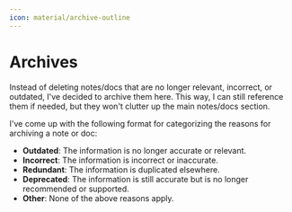 ```yaml
---
icon: material/archive-outline
---
```


# Archives

Instead of deleting notes/docs that are no longer relevant, incorrect, or outdated, I've decided to archive them here. This way, I can still reference them if needed, but they won't clutter up the main notes/docs section.

I've come up with the following format for categorizing the reasons for archiving a note or doc:

- **Outdated**: The information is no longer accurate or relevant.
- **Incorrect**: The information is incorrect or inaccurate.
- **Redundant**: The information is duplicated elsewhere.
- **Deprecated**: The information is still accurate but is no longer recommended or supported.
- **Other**: None of the above reasons apply.
